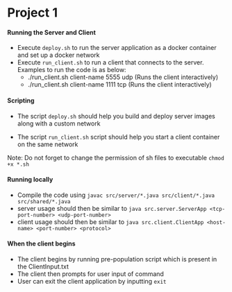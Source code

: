 # Project 1

#### Running the Server and Client
* Execute `deploy.sh` to run the server application as a docker container and set up a docker network
* Execute `run_client.sh` to run a client that connects to the server. Examples to run the code is as below:
  * ./run_client.sh client-name 5555 udp (Runs the client interactively)
  * ./run_client.sh client-name 1111 tcp (Runs the client interactively)


#### Scripting

* The script `deploy.sh` should help you build and deploy server images along with a custom network

* The script `run_client.sh` script should help you start a client container on the same network

Note: Do not forget to change the permission of sh files to executable `chmod +x *.sh`

#### Running locally

* Compile the code using `javac src/server/*.java src/client/*.java src/shared/*.java`
* server usage should then be similar to `java src.server.ServerApp <tcp-port-number> <udp-port-number>`
* client usage should then be similar to `java src.client.ClientApp <host-name> <port-number> <protocol>`


#### When the client begins
* The client begins by running pre-population script which is present in the ClientInput.txt
* The client then prompts for user input of command
* User can exit the client application by inputting `exit`